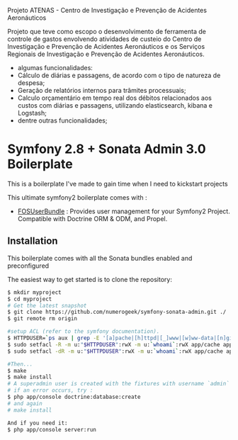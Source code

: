 Projeto ATENAS - Centro de Investigação e Prevenção de Acidentes Aeronáuticos

Projeto que teve como escopo o desenvolvimento de ferramenta de controle de gastos envolvendo atividades de custeio do Centro de Investigação e Prevenção de Acidentes Aeronáuticos e os Serviços Regionais de Investigação e Prevenção de Acidentes Aeronáuticos.
 - algumas funcionalidades: 
  - Cálculo de diárias e passagens, de acordo com o tipo de natureza de despesa;
  - Geração de relatórios internos para trâmites processuais;
  - Calculo orçamentário em tempo real dos débitos relacionados aos custos com diárias e passagens, utilizando elasticsearch, kibana e Logstash;
  - dentre outras funcionalidades;

Symfony 2.8 + Sonata Admin 3.0 Boilerplate
================

This is a boilerplate I've made to gain time when I need to kickstart projects

This ultimate symfony2 boilerplate comes with :

* [FOSUserBundle](https://github.com/FriendsOfSymfony/FOSUserBundle) : Provides user management for your Symfony2 Project. Compatible with Doctrine ORM & ODM, and Propel.


## Installation

This boilerplate comes with all the Sonata bundles enabled and preconfigured

The easiest way to get started is to clone the repository:

```bash
$ mkdir myproject
$ cd myproject
# Get the latest snapshot
$ git clone https://github.com/numerogeek/symfony-sonata-admin.git ./
$ git remote rm origin

#setup ACL (refer to the symfony documentation).
$ HTTPDUSER=`ps aux | grep -E '[a]pache|[h]ttpd|[_]www|[w]ww-data|[n]ginx' | grep -v root | head -1 | cut -d\  -f1`
$ sudo setfacl -R -m u:"$HTTPDUSER":rwX -m u:`whoami`:rwX app/cache app/logs
$ sudo setfacl -dR -m u:"$HTTPDUSER":rwX -m u:`whoami`:rwX app/cache app/logs

#Then...
$ make
$ make install
# A superadmin user is created with the fixtures with username `admin` and password `admin`
# if an error occurs, try :
$ php app/console doctrine:database:create
# and again
# make install

And if you need it:
$ php app/console server:run
